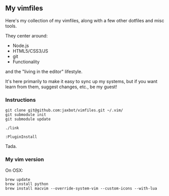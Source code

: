 ## My vimfiles

Here's my collection of my vimfiles, along with a few other dotfiles and misc tools.

They center around:

* Node.js
* HTML5/CSS3/JS
* git
* Functionality

and the "living in the editor" lifestyle.

It's here primarily to make it easy to sync up my systems, but if you want learn from them, suggest changes, etc., be my guest!

### Instructions

```
git clone git@github.com:jaxbot/vimfiles.git ~/.vim/
git submodule init
git submodule update

./link

:PluginInstall
```

Tada.

### My vim version

On OSX:

```
brew update
brew install python
brew install macvim --override-system-vim --custom-icons --with-lua
```

